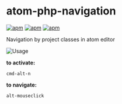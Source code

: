 # atom-php-navigation
[![apm](https://img.shields.io/apm/dm/vim-mode.svg?style=flat-square)](https://github.com/igogo5yo/atom-php-navigation) [![apm](https://img.shields.io/apm/v/vim-mode.svg?style=flat-square)](https://github.com/igogo5yo/atom-php-navigation) [![apm](https://img.shields.io/apm/l/vim-mode.svg?style=flat-square)](https://github.com/igogo5yo/atom-php-navigation)

Navigation by project classes in atom editor

![Usage](https://github.com/igogo5yo/atom-php-navigation/raw/master/resources/atom-php-navigation.gif)

**to activate:**
```
cmd-alt-n
```

**to navigate:**
```
alt-mouseclick
```
